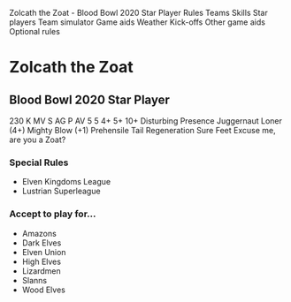 ﻿
Zolcath the Zoat - Blood Bowl 2020 Star Player
Rules
Teams
Skills
Star players
Team simulator
Game aids
Weather
Kick-offs
Other game aids
Optional rules
# Zolcath the Zoat
## Blood Bowl 2020 Star Player
230 K
MV
S
AG
P
AV
5
5
4+
5+
10+
Disturbing Presence
Juggernaut
Loner (4+)
Mighty Blow (+1)
Prehensile Tail
Regeneration
Sure Feet
Excuse me, are you a Zoat?
### Special Rules
* Elven Kingdoms League
* Lustrian Superleague
### Accept to play for...
* Amazons
* Dark Elves
* Elven Union
* High Elves
* Lizardmen
* Slanns
* Wood Elves